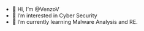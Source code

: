 - 👋 Hi, I’m @VenzoV
- 👀 I’m interested in Cyber Security
- 🌱 I’m currently learning Malware Analysis and RE.

<!---
VenzoV/VenzoV is a ✨ special ✨ repository because its `README.md` (this file) appears on your GitHub profile.
You can click the Preview link to take a look at your changes.
--->
